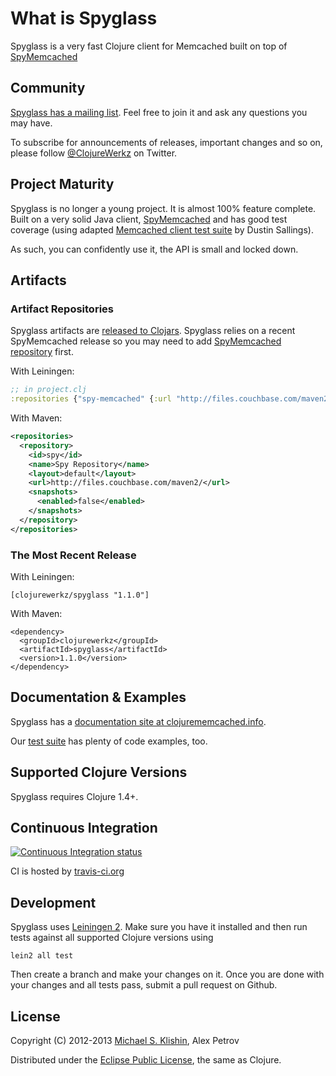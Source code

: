 # What is Spyglass

Spyglass is a very fast Clojure client for Memcached built on top of [SpyMemcached](http://code.google.com/p/spymemcached/)



## Community

[Spyglass has a mailing list](https://groups.google.com/forum/#!forum/clojure-memcached). Feel free to join it and ask any questions you may have.

To subscribe for announcements of releases, important changes and so on, please follow [@ClojureWerkz](https://twitter.com/#!/clojurewerkz) on Twitter.



## Project Maturity

Spyglass is no longer a young project. It is almost 100% feature complete. Built on a very solid Java client, [SpyMemcached](http://code.google.com/p/spymemcached/) and
has good test coverage (using adapted [Memcached client test suite](https://github.com/dustin/memcached-test/blob/master/testClient.py) by Dustin Sallings).

As such, you can confidently use it, the API is small and locked down.



## Artifacts

### Artifact Repositories

Spyglass artifacts are [released to Clojars](https://clojars.org/clojurewerkz/spyglass). Spyglass relies on a recent SpyMemcached release so
you may need to add [SpyMemcached repository](https://code.google.com/p/spymemcached/wiki/Maven) first.


With Leiningen:

``` clojure
;; in project.clj
:repositories {"spy-memcached" {:url "http://files.couchbase.com/maven2/"}}
```

With Maven:

``` xml
<repositories>
  <repository>
    <id>spy</id>
    <name>Spy Repository</name>
    <layout>default</layout>
    <url>http://files.couchbase.com/maven2/</url>
    <snapshots>
      <enabled>false</enabled>
    </snapshots>
  </repository>
</repositories>
```

### The Most Recent Release

With Leiningen:

    [clojurewerkz/spyglass "1.1.0"]

With Maven:

    <dependency>
      <groupId>clojurewerkz</groupId>
      <artifactId>spyglass</artifactId>
      <version>1.1.0</version>
    </dependency>



## Documentation & Examples

Spyglass has a [documentation site at clojurememcached.info](http://clojurememcached.info).

Our [test suite](https://github.com/clojurewerkz/spyglass/tree/master/test/) has plenty of code examples, too.



## Supported Clojure Versions

Spyglass requires Clojure 1.4+.




## Continuous Integration

[![Continuous Integration status](https://secure.travis-ci.org/clojurewerkz/spyglass.png)](http://travis-ci.org/clojurewerkz/spyglass)


CI is hosted by [travis-ci.org](http://travis-ci.org)



## Development

Spyglass uses [Leiningen 2](https://github.com/technomancy/leiningen/blob/master/doc/TUTORIAL.md). Make sure you have it installed and then run tests against
all supported Clojure versions using

    lein2 all test

Then create a branch and make your changes on it. Once you are done with your changes and all tests pass, submit
a pull request on Github.


## License

Copyright (C) 2012-2013 [Michael S. Klishin](http://twitter.com/michaelklishin), Alex Petrov

Distributed under the [Eclipse Public License](http://www.eclipse.org/legal/epl-v10.html), the same as Clojure.
